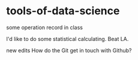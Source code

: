 # tools-of-data-science
some operation record in class

I'd like to do some statistical calculating.
Beat LA.

new edits
How do the Git get in touch with Github?
